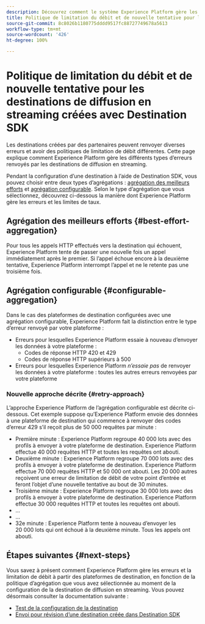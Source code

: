 ```yaml
---
description: Découvrez comment le système Experience Platform gère les différents types d’erreurs renvoyés par les destinations de diffusion en streaming et comment il tente à nouveau d’envoyer des données à la plateforme de destination.
title: Politique de limitation du débit et de nouvelle tentative pour les destinations de diffusion en streaming créées avec Destination SDK
source-git-commit: 8c8026b1180775dddd9517fc88727749678a5613
workflow-type: tm+mt
source-wordcount: '426'
ht-degree: 100%

---
```


# Politique de limitation du débit et de nouvelle tentative pour les destinations de diffusion en streaming créées avec Destination SDK

Les destinations créées par des partenaires peuvent renvoyer diverses erreurs et avoir des politiques de limitation de débit différentes. Cette page explique comment Experience Platform gère les différents types d’erreurs renvoyés par les destinations de diffusion en streaming.

Pendant la configuration d’une destination à l’aide de Destination SDK, vous pouvez choisir entre deux types d’agrégations : [agrégation des meilleurs efforts](../functionality/destination-configuration/aggregation-policy.md#best-effort-aggregation) et [agrégation configurable](../functionality/destination-configuration/aggregation-policy.md#configurable-aggregation). Selon le type d’agrégation que vous sélectionnez, découvrez ci-dessous la manière dont Experience Platform gère les erreurs et les limites de taux.

## Agrégation des meilleurs efforts {#best-effort-aggregation}

Pour tous les appels HTTP effectués vers la destination qui échouent, Experience Platform tente de passer une nouvelle fois un appel immédiatement après le premier. Si l’appel échoue encore à la deuxième tentative, Experience Platform interrompt l’appel et ne le retente pas une troisième fois.

## Agrégation configurable {#configurable-aggregation}

Dans le cas des plateformes de destination configurées avec une agrégation configurable, Experience Platform fait la distinction entre le type d’erreur renvoyé par votre plateforme :

* Erreurs pour lesquelles Experience Platform essaie à nouveau d’envoyer les données à votre plateforme :
   * Codes de réponse HTTP 420 et 429
   * Codes de réponse HTTP supérieurs à 500
* Erreurs pour lesquelles Experience Platform *n’essaie pas* de renvoyer les données à votre plateforme : toutes les autres erreurs renvoyées par votre plateforme

### Nouvelle approche décrite {#retry-approach}

L’approche Experience Platform de l’agrégation configurable est décrite ci-dessous. Cet exemple suppose qu’Experience Platform envoie des données à une plateforme de destination qui commence à renvoyer des codes d’erreur 429 s’il reçoit plus de 50 000 requêtes par minute :

* Première minute : Experience Platform regroupe 40 000 lots avec des profils à envoyer à votre plateforme de destination. Experience Platform effectue 40 000 requêtes HTTP et toutes les requêtes ont abouti.
* Deuxième minute : Experience Platform regroupe 70 000 lots avec des profils à envoyer à votre plateforme de destination. Experience Platform effectue 70 000 requêtes HTTP et 50 000 ont abouti. Les 20 000 autres reçoivent une erreur de limitation de débit de votre point d’entrée et feront l’objet d’une nouvelle tentative au bout de 30 minutes.
* Troisième minute : Experience Platform regroupe 30 000 lots avec des profils à envoyer à votre plateforme de destination. Experience Platform effectue 30 000 requêtes HTTP et toutes les requêtes ont abouti.
* …
* …
* 32e minute : Experience Platform tente à nouveau d’envoyer les 20 000 lots qui ont échoué à la deuxième minute. Tous les appels ont abouti.

## Étapes suivantes {#next-steps}

Vous savez à présent comment Experience Platform gère les erreurs et la limitation de débit à partir des plateformes de destination, en fonction de la politique d’agrégation que vous avez sélectionnée au moment de la configuration de la destination de diffusion en streaming. Vous pouvez désormais consulter la documentation suivante :

* [Test de la configuration de la destination](../testing-api/streaming-destinations/streaming-destination-testing-overview.md)
* [Envoi pour révision d’une destination créée dans Destination SDK](../guides/submit-destination.md)
